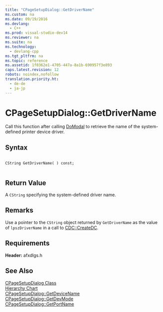 ```yaml
---
title: "CPageSetupDialog::GetDriverName"
ms.custom: na
ms.date: 09/19/2016
ms.devlang: 
  - C++
ms.prod: visual-studio-dev14
ms.reviewer: na
ms.suite: na
ms.technology: 
  - devlang-cpp
ms.tgt_pltfrm: na
ms.topic: reference
ms.assetid: 1f0362e1-4705-447a-8a1b-690957f3e893
caps.latest.revision: 12
robots: noindex,nofollow
translation.priority.ht: 
  - de-de
  - ja-jp
---
```

# CPageSetupDialog::GetDriverName
Call this function after calling [DoModal](../vs140/CPrintDialog--DoModal.md) to retrieve the name of the system-defined printer device driver.  
  
## Syntax  
  
```  
  
CString GetDriverName( ) const;  
  
```  
  
## Return Value  
 A `CString` specifying the system-defined driver name.  
  
## Remarks  
 Use a pointer to the `CString` object returned by `GetDriverName` as the value of `lpszDriverName` in a call to [CDC::CreateDC](../vs140/CDC--CreateDC.md).  
  
## Requirements  
 **Header:** afxdlgs.h  
  
## See Also  
 [CPageSetupDialog Class](../vs140/CPageSetupDialog-Class.md)   
 [Hierarchy Chart](../vs140/Hierarchy-Chart.md)   
 [CPageSetupDialog::GetDeviceName](../vs140/CPageSetupDialog--GetDeviceName.md)   
 [CPageSetupDialog::GetDevMode](../vs140/CPageSetupDialog--GetDevMode.md)   
 [CPageSetupDialog::GetPortName](../vs140/CPageSetupDialog--GetPortName.md)
